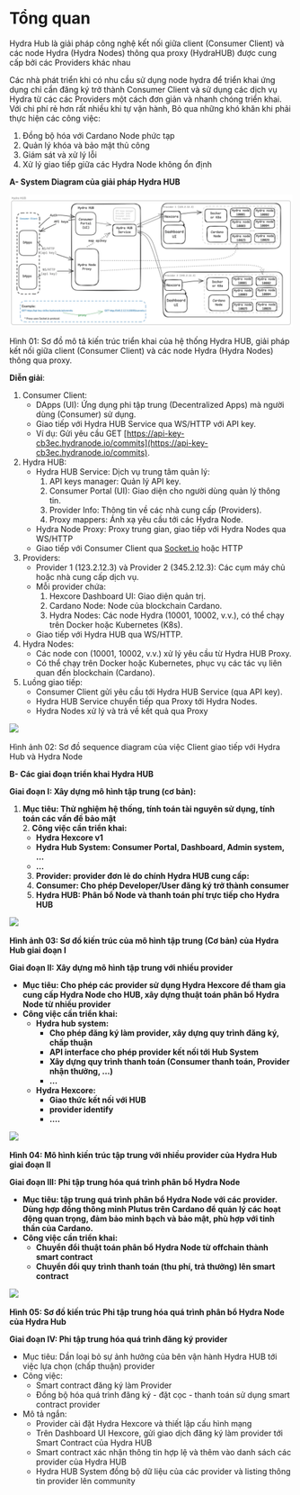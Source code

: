 # **Tổng quan**

Hydra Hub là giải pháp công nghệ  kết nối giữa client (Consumer Client) và các node Hydra (Hydra Nodes) thông qua proxy (HydraHUB) được cung cấp bởi các Providers  khác nhau

Các nhà phát triển khi có nhu cầu sử dụng node hydra để triển khai ứng dụng chỉ cần đăng ký trở thành Consumer Client và sử dụng các dịch vụ Hydra từ các các Providers một cách đơn giản và nhanh chóng triển khai. Với chi phí rẻ hơn rất nhiều khi tự vận hành, Bỏ qua những khó khăn khi phải thực hiện các công việc:

1. Đồng bộ hóa với Cardano Node phức tạp  
2. Quản lý khóa và bảo mật thủ công  
3. Giám sát và xử lý lỗi  
4. Xử lý giao tiếp giữa các Hydra Node không ổn định

**A- System Diagram của giải pháp Hydra HUB**

![Sơ đồ mô tả kiến trúc triển khai của hệ thống Hydra HUB, giải pháp kết nối giữa client (Consumer Client) và các node Hydra (Hydra Nodes) thông qua proxy.][image1]

Hình 01: Sơ đồ mô tả kiến trúc triển khai của hệ thống Hydra HUB, giải pháp kết nối giữa client (Consumer Client) và các node Hydra (Hydra Nodes) thông qua proxy.

**Diễn giải**:

1. Consumer Client:  
   * DApps (UI): Ứng dụng phi tập trung (Decentralized Apps) mà người dùng (Consumer) sử dụng.  
   * Giao tiếp với Hydra HUB Service qua WS/HTTP với API key.  
   * Ví dụ: Gửi yêu cầu GET [https://api-key-cb3ec.hydranode.io/commits](https://api-key-cb3ec.hydranode.io/commits).  
2. Hydra HUB:  
   * Hydra HUB Service: Dịch vụ trung tâm quản lý:  
     1. API keys manager: Quản lý API key.  
     2. Consumer Portal (UI): Giao diện cho người dùng quản lý thông tin.  
     3. Provider Info: Thông tin về các nhà cung cấp (Providers).  
     4. Proxy mappers: Ánh xạ yêu cầu tới các Hydra Node.  
   * Hydra Node Proxy: Proxy trung gian, giao tiếp với Hydra Nodes qua WS/HTTP  
   * Giao tiếp với Consumer Client qua [Socket.io](http://Socket.io) hoặc HTTP  
3. Providers:  
   * Provider 1 (123.2.12.3) và Provider 2 (345.2.12.3): Các cụm máy chủ hoặc nhà cung cấp dịch vụ.  
   * Mỗi provider chứa:  
     1. Hexcore Dashboard UI: Giao diện quản trị.  
     2. Cardano Node: Node của blockchain Cardano.  
     3. Hydra Nodes: Các node Hydra (10001, 10002, v.v.), có thể chạy trên Docker hoặc Kubernetes (K8s).  
   * Giao tiếp với Hydra HUB qua WS/HTTP.  
4. Hydra Nodes:  
   * Các node con (10001, 10002, v.v.) xử lý yêu cầu từ Hydra HUB Proxy.  
   * Có thể chạy trên Docker hoặc Kubernetes, phục vụ các tác vụ liên quan đến blockchain (Cardano).  
5. Luồng giao tiếp:  
   * Consumer Client gửi yêu cầu tới Hydra HUB Service (qua API key).  
   * Hydra HUB Service chuyển tiếp qua Proxy tới Hydra Nodes.  
   * Hydra Nodes xử lý và trả về kết quả qua Proxy

**![][image2]**

Hình ảnh 02: Sơ đồ sequence diagram của việc Client giao tiếp với Hydra Hub và Hydra Node

**B- Các giai đoạn triển khai Hydra HUB**

**Giai đoạn I:  Xây dựng mô hình tập trung (cơ bản):**

1. **Mục tiêu: Thử nghiệm hệ thống, tính toán tài nguyên sử dụng, tính toán các vấn đề bảo mật**  
   2. **Công việc cần triển khai:**  
      * **Hydra Hexcore v1**  
      * **Hydra Hub System: Consumer Portal, Dashboard, Admin system, …**  
      * **…**  
   3. **Provider: provider đơn lẻ do chính Hydra HUB cung cấp:**  
   4. **Consumer: Cho phép Developer/User đăng ký trở thành consumer**  
   5. **Hydra HUB: Phân bổ Node và thanh toán phí trực tiếp cho Hydra HUB**

**![][image3]**

**Hình ảnh 03: Sơ đồ kiến trúc của mô hình tập trung (Cơ bản) của Hydra Hub giai đoạn I**

**Giai đoạn II: Xây dựng mô hình tập trung với nhiều provider**

* **Mục tiêu: Cho phép các provider sử dụng Hydra Hexcore để tham gia cung cấp Hydra Node cho HUB, xây dựng thuật toán phân bổ Hydra Node từ nhiều provider**  
* **Công việc cần triển khai:**  
  * **Hydra hub system:**  
    * **Cho phép đăng ký làm provider, xây dựng quy trình đăng ký, chấp thuận**  
    * **API interface cho phép provider kết nối tới Hub System**  
    * **Xây dựng quy trình thanh toán (Consumer thanh toán, Provider nhận thưởng, …)**  
    * **…**  
  * **Hydra Hexcore:**  
    * **Giao thức kết nối với HUB**  
    * **provider identify**  
    * **….**

**![][image4]**

**Hình 04: Mô hình kiến trúc tập trung với nhiều provider của Hydra Hub giai đoạn II**

**Giai đoạn III: Phi tập trung hóa quá trình phân bổ Hydra Node**

* **Mục tiêu: tập trung quá trình phân bổ Hydra Node với các provider. Dùng hợp đồng thông minh Plutus trên Cardano để quản lý các hoạt động quan trọng, đảm bảo minh bạch và bảo mật, phù hợp với tinh thần của Cardano.**  
* **Công việc cần triển khai:**  
  * **Chuyển đổi thuật toán phân bổ Hydra Node từ offchain thành smart contract**  
  * **Chuyển đổi quy trình thanh toán (thu phí, trả thưởng) lên smart contract**

**![][image5]**

**Hình 05: Sơ đồ kiến trúc Phi tập trung hóa quá trình phân bổ Hydra Node của Hydra Hub**

**Giai đoạn IV: Phi tập trung hóa quá trình đăng ký provider**

* Mục tiêu: Dần loại bỏ sự ảnh hưởng của bên vận hành Hydra HUB tới việc lựa chọn (chấp thuận) provider  
* Công việc:  
  * Smart contract đăng ký làm Provider  
  * Đồng bộ hóa quá trình đăng ký \- đặt cọc \- thanh toán sử dụng smart contract provider  
* Mô tả ngắn:  
  * Provider cài đặt Hydra Hexcore và thiết lập cấu hình mạng  
  * Trên Dashboard UI Hexcore, gửi giao dịch đăng ký làm provider tới Smart Contract của Hydra HUB  
  * Smart contract xác nhận thông tin hợp lệ và thêm vào danh sách các provider của Hydra HUB  
  * Hydra HUB System đồng bộ dữ liệu của các provider và listing thông tin provider lên community

[image1]: ../../assets/images/image1.png
[image2]: ../../assets/images/image2.png
[image3]: ../../assets/images/image3.png
[image4]: ../../assets/images/image4.png
[image5]: ../../assets/images/image5.png

